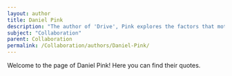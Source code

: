 ```yaml
---
layout: author
title: Daniel Pink
description: "The author of 'Drive', Pink explores the factors that motivate collaboration and teamwork in the workplace."
subject: "Collaboration"
parent: Collaboration
permalink: /Collaboration/authors/Daniel-Pink/
---
```


Welcome to the page of Daniel Pink! Here you can find their quotes.
